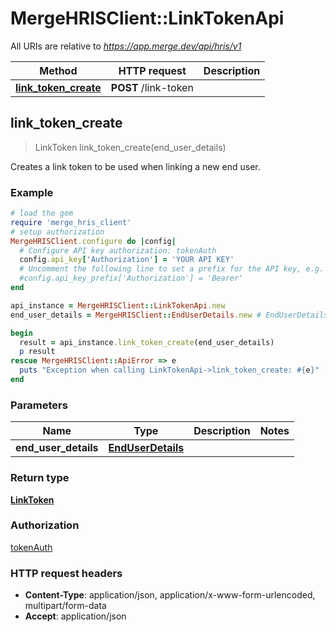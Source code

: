 # MergeHRISClient::LinkTokenApi

All URIs are relative to *https://app.merge.dev/api/hris/v1*

Method | HTTP request | Description
------------- | ------------- | -------------
[**link_token_create**](LinkTokenApi.md#link_token_create) | **POST** /link-token | 



## link_token_create

> LinkToken link_token_create(end_user_details)



Creates a link token to be used when linking a new end user.

### Example

```ruby
# load the gem
require 'merge_hris_client'
# setup authorization
MergeHRISClient.configure do |config|
  # Configure API key authorization: tokenAuth
  config.api_key['Authorization'] = 'YOUR API KEY'
  # Uncomment the following line to set a prefix for the API key, e.g. 'Bearer' (defaults to nil)
  #config.api_key_prefix['Authorization'] = 'Bearer'
end

api_instance = MergeHRISClient::LinkTokenApi.new
end_user_details = MergeHRISClient::EndUserDetails.new # EndUserDetails | 

begin
  result = api_instance.link_token_create(end_user_details)
  p result
rescue MergeHRISClient::ApiError => e
  puts "Exception when calling LinkTokenApi->link_token_create: #{e}"
end
```

### Parameters


Name | Type | Description  | Notes
------------- | ------------- | ------------- | -------------
 **end_user_details** | [**EndUserDetails**](EndUserDetails.md)|  | 

### Return type

[**LinkToken**](LinkToken.md)

### Authorization

[tokenAuth](../README.md#tokenAuth)

### HTTP request headers

- **Content-Type**: application/json, application/x-www-form-urlencoded, multipart/form-data
- **Accept**: application/json

